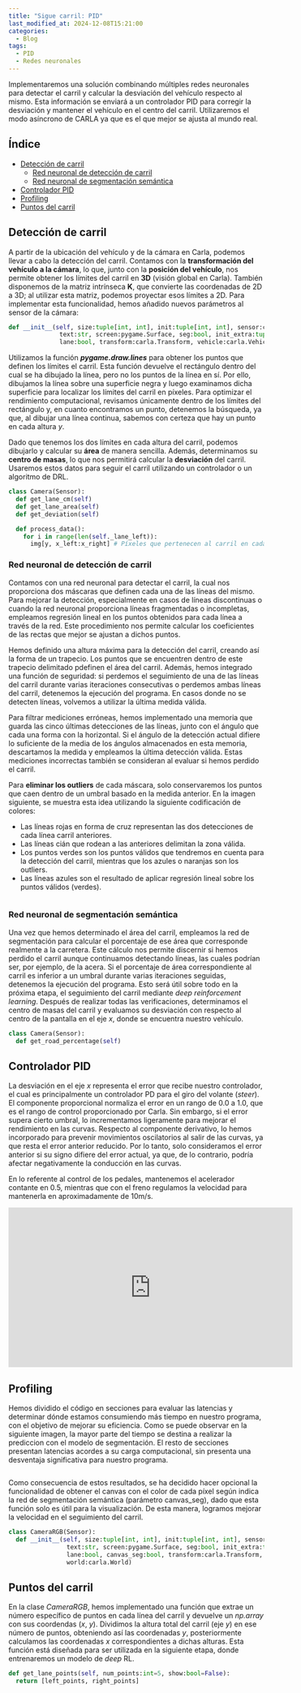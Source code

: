 ```yaml
---
title: "Sigue carril: PID"
last_modified_at: 2024-12-08T15:21:00
categories:
  - Blog
tags:
  - PID
  - Redes neuronales
---
```


Implementaremos una solución combinando múltiples redes neuronales para detectar el carril y calcular la desviación del vehículo respecto al mismo. Esta información se enviará a un controlador PID para corregir la desviación y mantener el vehículo en el centro del carril. Utilizaremos el modo asíncrono de CARLA ya que es el que mejor se ajusta al mundo real.

## Índice
- [Detección de carril](#detección-de-carril)
  - [Red neuronal de detección de carril](#red-neuronal-de-detección-de-carril)
  - [Red neuronal de segmentación semántica](#red-neuronal-de-segmentación-semántica)
- [Controlador PID](#controlador-pid)
- [Profiling](#profiling)
- [Puntos del carril](#puntos-del-carril)

## Detección de carril

A partir de la ubicación del vehículo y de la cámara en Carla, podemos llevar a cabo la detección del carril. Contamos con la **transformación del vehículo a la cámara**, lo que, junto con la **posición del vehículo**, nos permite obtener los límites del carril en **3D** (visión global en Carla). También disponemos de la matriz intrínseca **K**, que convierte las coordenadas de 2D a 3D; al utilizar esta matriz, podemos proyectar esos límites a 2D. Para implementar esta funcionalidad, hemos añadido nuevos parámetros al sensor de la cámara:
```python
def __init__(self, size:tuple[int, int], init:tuple[int, int], sensor:carla.Sensor,
              text:str, screen:pygame.Surface, seg:bool, init_extra:tuple[int, int], 
              lane:bool, transform:carla.Transform, vehicle:carla.Vehicle, world:carla.World):
```

Utilizamos la función ***pygame.draw.lines*** para obtener los puntos que definen los límites el carril. Esta función devuelve el rectángulo dentro del cual se ha dibujado la línea, pero no los puntos de la línea en sí. Por ello, dibujamos la línea sobre una superficie negra y luego examinamos dicha superficie para localizar los límites del carril en píxeles. Para optimizar el rendimiento computacional, revisamos únicamente dentro de los límites del rectángulo y, en cuanto encontramos un punto, detenemos la búsqueda, ya que, al dibujar una línea continua, sabemos con certeza que hay un punto en cada altura *y*.

Dado que tenemos los dos límites en cada altura del carril, podemos dibujarlo y calcular su **área** de manera sencilla. Además, determinamos su **centro de masas**, lo que nos permitirá calcular la **desviación** del carril. Usaremos estos datos para seguir el carril utilizando un controlador o un algoritmo de DRL.
```python
class Camera(Sensor):      
  def get_lane_cm(self)    
  def get_lane_area(self)
  def get_deviation(self)

  def process_data():
    for i in range(len(self._lane_left)):
      img[y, x_left:x_right] # Píxeles que pertenecen al carril en cada altura (y)
```

### Red neuronal de detección de carril
Contamos con una red neuronal para detectar el carril, la cual nos proporciona dos máscaras que definen cada una de las líneas del mismo. Para mejorar la detección, especialmente en casos de líneas discontinuas o cuando la red neuronal proporciona líneas fragmentadas o incompletas, empleamos regresión lineal en los puntos obtenidos para cada línea a través de la red. Este procedimiento nos permite calcular los coeficientes de las rectas que mejor se ajustan a dichos puntos.

Hemos definido una altura máxima para la detección del carril, creando así la forma de un trapecio. Los puntos que se encuentren dentro de este trapecio delimitado pdefinen el área del carril. Además, hemos integrado una función de seguridad: si perdemos el seguimiento de una de las líneas del carril durante varias iteraciones consecutivas o perdemos ambas líneas del carril, detenemos la ejecución del programa. En casos donde no se detecten líneas, volvemos a utilizar la última medida válida.

Para filtrar mediciones erróneas, hemos implementado una memoria que guarda las cinco últimas detecciones de las líneas, junto con el ángulo que cada una forma con la horizontal. Si el ángulo de la detección actual difiere lo suficiente de la media de los ángulos almacenados en esta memoria, descartamos la medida y empleamos la última detección válida. Estas mediciones incorrectas también se consideran al evaluar si hemos perdido el carril.

Para **eliminar los outliers** de cada máscara, solo conservaremos los puntos que caen dentro de un umbral basado en la medida anterior. En la imagen siguiente, se muestra esta idea utilizando la siguiente codificación de colores:
- Las líneas rojas en forma de cruz representan las dos detecciones de cada línea carril anteriores.
- Las líneas cián que rodean a las anteriores delimitan la zona válida.
- Los puntos verdes son los puntos válidos que tendremos en cuenta para la detección del carril, mientras que los azules o naranjas son los outliers.
- Las líneas azules son el resultado de aplicar regresión lineal sobre los puntos válidos (verdes).
<figure class="align-center" style="max-width: 100%">
  <img src="{{ site.url }}{{ site.baseurl }}/images/follow_lane_pid/remove_outliers.png" alt="">
</figure>

### Red neuronal de segmentación semántica

Una vez que hemos determinado el área del carril, empleamos la red de segmentación para calcular el porcentaje de ese área que corresponde realmente a la carretera. Este cálculo nos permite discernir si hemos perdido el carril aunque continuamos detectando líneas, las cuales podrían ser, por ejemplo, de la acera. Si el porcentaje de área correspondiente al carril es inferior a un umbral durante varias iteraciones seguidas, detenemos la ejecución del programa. Esto será útil sobre todo en la próxima etapa, el seguimiento del carril mediante *deep reinforcement learning*. Después de realizar todas las verificaciones, determinamos el centro de masas del carril y evaluamos su desviación con respecto al centro de la pantalla en el eje *x*, donde se encuentra nuestro vehículo.
```python
class Camera(Sensor):      
  def get_road_percentage(self)
```

## Controlador PID

La desviación en el eje *x* representa el error que recibe nuestro controlador, el cual es principalmente un controlador PD para el giro del volante (*steer*). El componente proporcional normaliza el error en un rango de 0.0 a 1.0, que es el rango de control proporcionado por Carla. Sin embargo, si el error supera cierto umbral, lo incrementamos ligeramente para mejorar el rendimiento en las curvas. Respecto al componente derivativo, lo hemos incorporado para prevenir movimientos oscilatorios al salir de las curvas, ya que resta el error anterior reducido. Por lo tanto, solo consideramos el error anterior si su signo difiere del error actual, ya que, de lo contrario, podría afectar negativamente la conducción en las curvas.

En lo referente al control de los pedales, mantenemos el acelerador contante en 0.5, mientras que con el freno regulamos la velocidad para mantenerla en aproximadamente de 10m/s.
<iframe width="560" height="315" src="https://www.youtube.com/embed/kCaoGD_Ywy4?si=pXhUP3VCoc1wYmfB" title="YouTube video player" frameborder="0" allow="accelerometer; autoplay; clipboard-write; encrypted-media; gyroscope; picture-in-picture; web-share" referrerpolicy="strict-origin-when-cross-origin" allowfullscreen></iframe>

## Profiling

Hemos dividido el código en secciones para evaluar las latencias y determinar dónde estamos consumiendo más tiempo en nuestro programa, con el objetivo de mejorar su eficiencia. Como se puede observar en la siguiente imagen, la mayor parte del tiempo se destina a realizar la prediccion con el modelo de segmentación. El resto de secciones presentan latencias acordes a su carga computacional, sin presenta una desventaja significativa para nuestro programa.
<figure class="align-center" style="max-width: 100%">
  <img src="{{ site.url }}{{ site.baseurl }}/images/follow_lane_pid/profiling.png" alt="">
</figure>

Como consecuencia de estos resultados, se ha decidido hacer opcional la funcionalidad de obtener el canvas con el color de cada píxel según indica la red de segmentación semántica (parámetro canvas_seg), dado que esta función solo es útil para la visualización. De esta manera, logramos mejorar la velocidad en el seguimiento del carril.
```python
class CameraRGB(Sensor):      
  def __init__(self, size:tuple[int, int], init:tuple[int, int], sensor:carla.Sensor,
                text:str, screen:pygame.Surface, seg:bool, init_extra:tuple[int, int], 
                lane:bool, canvas_seg:bool, transform:carla.Transform, vehicle:carla.Vehicle,
                world:carla.World)
```

## Puntos del carril

En la clase *CameraRGB*, hemos implementado una función que extrae un número específico de puntos en cada línea del carril y devuelve un *np.array* con sus coordendas (*x*, *y*). Dividimos la altura total del carril (eje *y*) en ese número de puntos, obteniendo así las coordenadas *y*, posteriormente calculamos las coordenadas *x* correspondientes a dichas alturas. Esta función está diseñada para ser utilizada en la siguiente etapa, donde entrenaremos un modelo de *deep* RL.
```python
def get_lane_points(self, num_points:int=5, show:bool=False):
  return [left_points, right_points]
```
<figure class="align-center" style="max-width: 100%">
  <img src="{{ site.url }}{{ site.baseurl }}/images/follow_lane_pid/points_lane.png" alt="">
</figure>